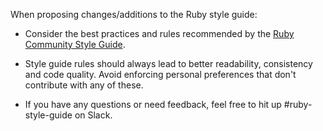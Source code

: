 When proposing changes/additions to the Ruby style guide:

* Consider the best practices and rules recommended by the
  [Ruby Community Style Guide](https://github.com/bbatsov/ruby-style-guide).

* Style guide rules should always lead to better readability, consistency and
  code quality. Avoid enforcing personal preferences that don't contribute with
  any of these.

* If you have any questions or need feedback, feel free to hit up
  \#ruby-style-guide on Slack.
